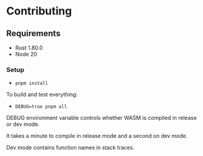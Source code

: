 # Contributing

## Requirements

- Rust 1.80.0
- Node 20

### Setup

- `pnpm install`

To build and test everything:

- `DEBUG=true pnpm all`

DEBUG environment variable controls whether WASM is compiled in release or dev mode.

It takes a minute to compile in release mode and a second on dev mode.

Dev mode contains function names in stack traces.
